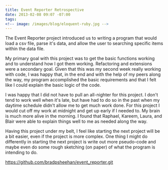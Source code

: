 ```yaml
---
title: Event Reporter Retrospective
date: 2013-02-08 09:07 -07:00
tags:
<!-- image: /images/blog/eloquent-ruby.jpg -->
---
```


The Event Reporter project introduced us to writing a program that would load a csv file, parse it's data, and allow the user to searching specific items within the data file.

My primary goal with this project was to get the basic functions working and to understand how I got them working.  Refactoring and extensions were a secondary goal.  Given that this was my second week really working with code, I was happy that, in the end and with the help of my peers along the way, my program accomplished the basic requirements and that I felt like I could explain the basic logic of the code.

I was happy that I did not have to pull an all-nighter for this project.  I don't tend to work well when it's late, but have had to do so in the past when my daytime schedule didn't allow me to get much work done.  For this project I would cut off my work at midnight and get up early if I needed to. My brain is much more alive in the morning.  I found that Raphael, Kareem, Laura, and Blair were able to explain things well to me as needed along the way.

Having this project under my belt, I feel like starting the next project will be a bit easier, even if the project is more complex.  One thing I might do differently in starting the next project is write out more pseudo-code and maybe even do some rough sketching (on paper) of what the program is intending to do.

https://github.com/bradpsheehan/event_reporter.git
